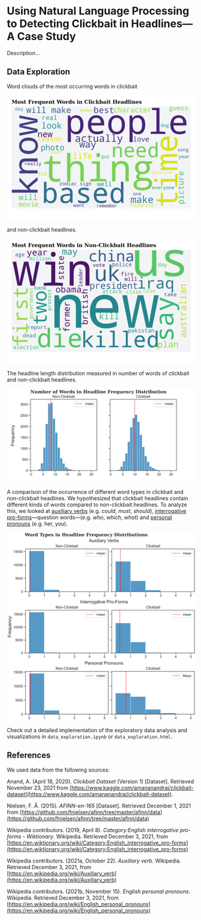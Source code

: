 # Using Natural Language Processing to Detecting Clickbait in Headlines—A Case Study

Description...

## Data Exploration

Word clouds of the most occurring words in clickbait

<p align="center">
    <img src="figures/most_frequent_clickbait_words.png" alt="Most Frequent Words in Clickbait Headlines" width="512">
</p

and non-clickbait headlines.

<p align="center">
    <img src="figures/most_frequent_non_clickbait_words.png" alt="Most Frequent Words in Non-Clickbait Headlines" width="512">
</p

The headline length distribution measured in number of words of clickbait and non-clickbait headlines.

<p align="center">
    <img src="figures/word_number_distributions.png" alt="Number of Words in Headline Frequency Distribution" width="512">
</p

A comparison of the occurrence of different word types in clickbait and non-clickbait headlines. We hypothesized that clickbait headlines contain different kinds of words compared to non-clickbait headlines. To analyze this, we looked at [auxiliary verbs](https://en.wikipedia.org/wiki/Auxiliary_verb) (e.g. *could*, *must*, *should*), [interrogative pro-forms](https://en.wiktionary.org/wiki/Category:English_interrogative_pro-forms)—question words—(e.g. *who*, *which*, *what*) and [personal pronouns](https://en.wikipedia.org/wiki/English_personal_pronouns) (e.g. her, you).

<p align="center">
    <img src="figures/word_type_distributions.png" alt="Word Types in Headline Frequency Distributions" width="512">
</p

Check out a detailed implementation of the exploratory data analysis and visualizations in `data_exploration.ipynb` or `data_exploration.html`.
## References

We used data from the following sources:

Anand, A. (April 18, 2020). _Clickbait Dataset_ (Version 1) [Dataset]. Retrieved November 23, 2021 from [https://www.kaggle.com/amananandrai/clickbait-dataset](https://www.kaggle.com/amananandrai/clickbait-dataset).

Nielsen, F. Å. (2015). _AFINN-en-165_ [Dataset]. Retrieved December 1, 2021 from [https://github.com/fnielsen/afinn/tree/master/afinn/data](https://github.com/fnielsen/afinn/tree/master/afinn/data)

Wikipedia contributors. (2019, April 8). _Category:English interrogative pro-forms - Wiktionary_. Wikipedia. Retrieved December 3, 2021, from [https://en.wiktionary.org/wiki/Category:English_interrogative_pro-forms](https://en.wiktionary.org/wiki/Category:English_interrogative_pro-forms)

Wikipedia contributors. (2021a, October 22). _Auxiliary verb_. Wikipedia. Retrieved December 3, 2021, from [https://en.wikipedia.org/wiki/Auxiliary_verb](https://en.wikipedia.org/wiki/Auxiliary_verb)

Wikipedia contributors. (2021b, November 15). _English personal pronouns_. Wikipedia. Retrieved December 3, 2021, from [https://en.wikipedia.org/wiki/English_personal_pronouns](https://en.wikipedia.org/wiki/English_personal_pronouns)
